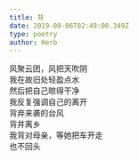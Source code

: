 ```yaml
---  
title: 背  
date: 2019-08-06T02:49:00.349Z  
type: poetry  
author: Herb     
---  
```

风聚云团，风把天吹阴  
我在故旧处轻盈点水  
然后把自己晾得干净  
我反复强调自己的离开    
背弃来袭的台风  
背井离乡  
我背对母亲，等她把车开走  
也不回头  
